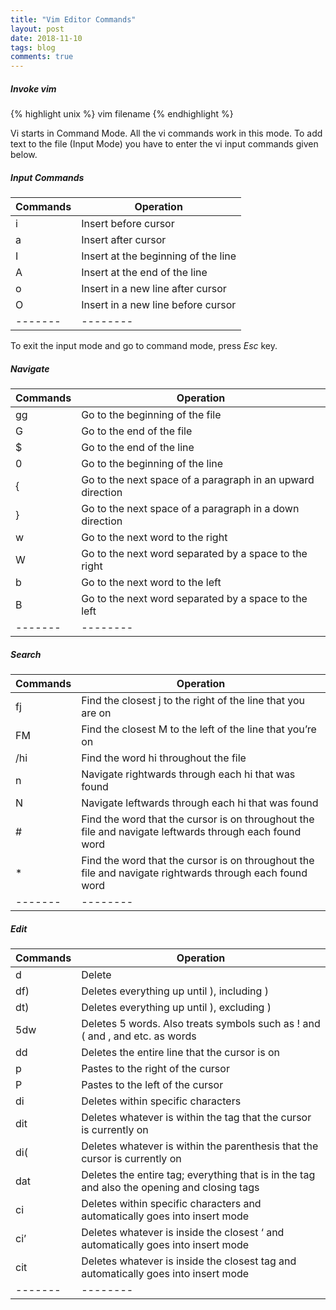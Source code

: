 ```yaml
---
title: "Vim Editor Commands"
layout: post
date: 2018-11-10
tags: blog
comments: true
---
```


##### Invoke vim
{% highlight unix %}
vim filename
{% endhighlight %}

Vi starts in Command Mode.
All the vi commands work in this mode.
To add text to the file (Input Mode) you have to enter the vi input commands given below.


##### Input Commands

| Commands | Operation |
|-------|--------|
i | Insert before cursor |
a | Insert after cursor | 
I | Insert at the beginning of the line | 
A | Insert at the end of the line | 
o | Insert in a new line after cursor | 
O | Insert in a new line before cursor | 
|-------|--------|

To exit the input mode and go to command mode, press *Esc* key.

##### Navigate

| Commands | Operation |
|-------|--------|
gg | Go to the beginning of the file |
G |	Go to the end of the file |
$ |	Go to the end of the line |
0 |	Go to the beginning of the line |
{ |	Go to the next space of a paragraph in an upward direction |
} |	Go to the next space of a paragraph in a down direction |
w |	Go to the next word to the right |
W |	Go to the next word separated by a space to the right |
b |	Go to the next word to the left |
B |	Go to the next word separated by a space to the left | 
|-------|--------|

##### Search

| Commands | Operation |
|-------|--------|
fj |	Find the closest j to the right of the line that you are on | 
FM |	Find the closest M to the left of the line that you’re on |
/hi	| Find the word hi throughout the file |
n	| Navigate rightwards through each hi that was found |
N	| Navigate leftwards through each hi that was found | 
\#	| Find the word that the cursor is on throughout the file and navigate leftwards through each found word |
*	| Find the word that the cursor is on throughout the file and navigate rightwards through each found word | 
|-------|--------|

##### Edit

| Commands | Operation |
|-------|--------|
d	|Delete|
df)	|Deletes everything up until ), including )|
dt)	|Deletes everything up until ), excluding )|
5dw	|Deletes 5 words. Also treats symbols such as ! and ( and , and etc. as words|
dd	|Deletes the entire line that the cursor is on|
p	|Pastes to the right of the cursor|
P	|Pastes to the left of the cursor|
di	|Deletes within specific characters|
dit	|Deletes whatever is within the tag that the cursor is currently on|
di(	|Deletes whatever is within the parenthesis that the cursor is currently on|
dat	|Deletes the entire tag; everything that is in the tag and also the opening and closing tags|
ci	|Deletes within specific characters and automatically goes into insert mode|
ci’	|Deletes whatever is inside the closest ‘ and automatically goes into insert mode|
cit	|Deletes whatever is inside the closest tag and automatically goes into insert mode| 
|-------|--------|